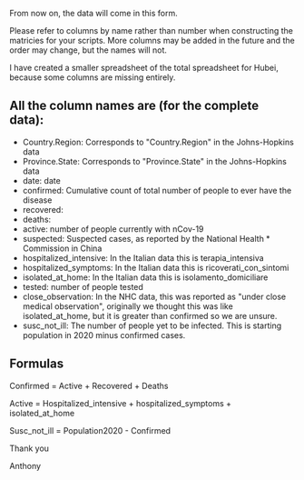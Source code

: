 
From now on, the data will come in this form. 

Please refer to columns by name rather than number when constructing the matricies for your scripts. More columns may be added in the future and the order may change, but the names will not.

I have created a smaller spreadsheet of the total spreadsheet for Hubei, because some columns are missing entirely.

## All the column names are (for the complete data):

* Country.Region: Corresponds to "Country.Region" in the Johns-Hopkins data
* Province.State: Corresponds to "Province.State" in the Johns-Hopkins data
* date: date
* confirmed: Cumulative count of total number of people to ever have the disease
* recovered:
* deaths:
* active: number of people currently with nCov-19
* suspected: Suspected cases, as reported by the National Health * Commission in China
* hospitalized_intensive: In the Italian data this is terapia_intensiva
* hospitalized_symptoms: In the Italian data this is ricoverati_con_sintomi
* isolated_at_home: In the Italian data this is isolamento_domiciliare
* tested: number of people tested
* close_observation: In the NHC data, this was reported as "under close medical observation", originally we thought this was like isolated_at_home, but it is greater than confirmed so we are unsure.
* susc_not_ill: The number of people yet to be infected. This is starting population in 2020 minus confirmed cases.

## Formulas

Confirmed = Active + Recovered + Deaths

Active = Hospitalized_intensive + hospitalized_symptoms + isolated_at_home

Susc_not_ill = Population2020 - Confirmed

Thank you

Anthony
